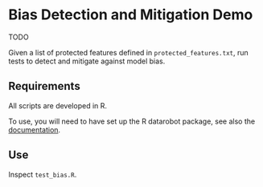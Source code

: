 # Bias Detection and Mitigation Demo

TODO

Given a list of protected features defined in `protected_features.txt`, run tests to detect and mitigate against model bias.

## Requirements

All scripts are developed in R.

To use, you will need to have set up the R datarobot package, see also the [documentation](https://cran.r-project.org/web/packages/datarobot/vignettes/IntroductionToDataRobot.html).

## Use

Inspect `test_bias.R`.
